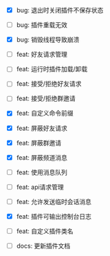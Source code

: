 - [x] bug: 退出时关闭插件不保存状态
- [ ] bug: 插件重载无效
- [x] bug: 销毁线程导致崩溃

- [ ] feat: 好友请求管理
- [ ] feat: 运行时插件加载/卸载
- [ ] feat: 接受/拒绝好友请求
- [ ] feat: 接受/拒绝群邀请
- [x] feat: 自定义命令前缀
- [x] feat: 屏蔽好友请求
- [x] feat: 屏蔽群邀请
- [x] feat: 屏蔽频道消息
- [ ] feat: 使用消息队列
- [ ] feat: api请求管理
- [ ] feat: 允许发送临时会话消息
- [x] feat: 插件可输出控制台日志
- [ ] feat: 自定义插件类名

- [ ] docs: 更新插件文档
